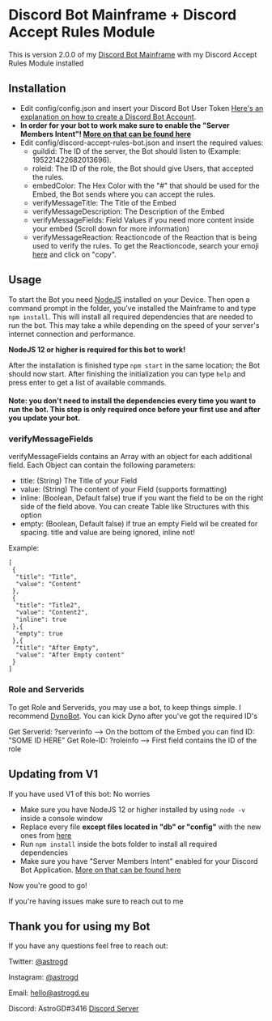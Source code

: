 # Discord Bot Mainframe + Discord Accept Rules Module

This is version 2.0.0 of my [Discord Bot Mainframe](https://go.astrogd.eu/mainframe) with my Discord Accept Rules Module installed

## Installation

- Edit config/config.json and insert your Discord Bot User Token [Here's an explanation on how to create a Discord Bot Account](https://astrogd.medium.com/how-to-create-a-discord-bot-application-afbe0e1e76af).
- **In order for your bot to work make sure to enable the "Server Members Intent"! [More on that can be found here](https://astrogd.medium.com/how-to-create-a-discord-bot-application-afbe0e1e76af)**
- Edit config/discord-accept-rules-bot.json and insert the required values:
    - guildid: The ID of the server, the Bot should listen to (Example: 195221422682013696).
    - roleid: The ID of the role, the Bot should give Users, that accepted the rules.
    - embedColor: The Hex Color with the "#" that should be used for the Embed, the Bot sends where you can accept the rules.
    - verifyMessageTitle: The Title of the Embed
    - verifyMessageDescription: The Description of the Embed
    - verifyMessageFields: Field Values if you need more content inside your embed (Scroll down for more information)
    - verifyMessageReaction: Reactioncode of the Reaction that is being used to verify the rules. To get the Reactioncode, search your emoji [here](https://emojipedia.org/) and click on "copy".

## Usage

To start the Bot you need [NodeJS](https://nodejs.org/en/download/current/) installed on your Device. Then open a command prompt in the folder, you've installed the Mainframe to and type `npm install`. This will install all required dependencies that are needed to run the bot. This may take a while depending on the speed of your server's internet connection and performance.

**NodeJS 12 or higher is required for this bot to work!**

After the installation is finished type `npm start` in the same location; the Bot should now start. After finishing the initialization you can type `help` and press enter to get a list of available commands.

#### Note: you don't need to install the dependencies every time you want to run the bot. This step is only required once before your first use and after you update your bot.

### verifyMessageFields

verifyMessageFields contains an Array with an object for each additional field. Each Object can contain the following parameters:

- title: (String) The Title of your Field
- value: (String) The content of your Field (supports formatting)
- inline: (Boolean, Default false) true if you want the field to be on the right side of the field above. You can create Table like Structures with this option
- empty: (Boolean, Default false) if true an empty Field wil be created for spacing. title and value are being ignored, inline not!

Example:

   ```
   [
    {
     "title": "Title",
     "value": "Content"
    },
    {
     "title": "Title2",
     "value": "Content2",
     "inline": true
    },{
     "empty": true
    },{
     "title": "After Empty",
     "value": "After Empty content"
    }
   ]
   ```

### Role and Serverids

To get Role and Serverids, you may use a bot, to keep things simple. I recommend [DynoBot](https://www.dynobot.net/).
You can kick Dyno after you've got the required ID's

Get Serverid: ?serverinfo --> On the bottom of the Embed you can find ID: "SOME ID HERE"
Get Role-ID: ?roleinfo <Rolename> --> First field contains the ID of the role
    
## Updating from V1
If you have used V1 of this bot: No worries
- Make sure you have NodeJS 12 or higher installed by using `node -v` inside a console window
- Replace every file **except files located in "db" or "config"** with the new ones from [here](https://github.com/AstroGD/discord-accept-rules-bot/releases/latest)
- Run `npm install` inside the bots folder to install all required dependencies
- Make sure you have "Server Members Intent" enabled for your Discord Bot Application. [More on that can be found here](https://astrogd.medium.com/how-to-create-a-discord-bot-application-afbe0e1e76af)

Now you're good to go!

If you're having issues make sure to reach out to me
    
    
## Thank you for using my Bot
If you have any questions feel free to reach out:

Twitter: [@astrogd](https://www.twitter.com/astrogd)

Instagram: [@astrogd](https://www.instagram.com/astrogd)

Email: hello@astrogd.eu

Discord: AstroGD#3416 [Discord Server](https://go.astrogd.eu/discord)
